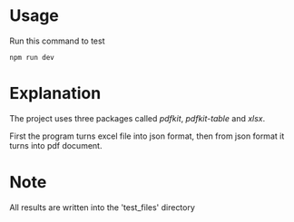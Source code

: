 # Usage

Run this command to test

```
npm run dev
```

# Explanation

The project uses three packages called _pdfkit_, _pdfkit-table_ and _xlsx_.

First the program turns excel file into json format, then from json format it turns into pdf document.

# Note

All results are written into the 'test_files' directory
